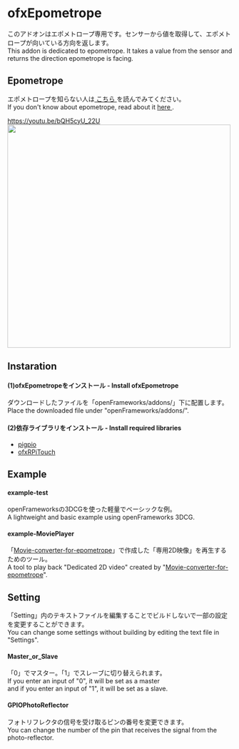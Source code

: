 # ofxEpometrope
このアドオンはエポメトロープ専用です。センサーから値を取得して、エポメトロープが向いている方向を返します。  
This addon is dedicated to epometrope. It takes a value from the sensor and returns the direction epometrope is facing.   

## Epometrope
エポメトロープを知らない人は<a rel="license" href="https://github.com/yutaka-miki/Epometorope" target="_blank"> こちら </a>を読んでみてください。  
If you don't know about epometrope, read about it <a rel="license" href="https://github.com/yutaka-miki/Epometorope" target="_blank"> here </a>.  
  
https://youtu.be/bQH5cyU_22U   
<img src="images/IMG_5433.gif" width="500">  
  
## Instaration
#### (1)ofxEpometropeをインストール - Install ofxEpometrope
ダウンロードしたファイルを「openFrameworks/addons/」下に配置します。  
Place the downloaded file under "openFrameworks/addons/".
  
#### (2)依存ライブラリをインストール - Install required libraries 
- <a rel="license" href="http://abyz.me.uk/rpi/pigpio/download.html" target="_blank"> pigpio </a>
- <a rel="license" href="https://github.com/apparentVJ/ofxRPiTouch" target="_blank"> ofxRPiTouch </a>

## Example 
#### example-test  
openFrameworksの3DCGを使った軽量でベーシックな例。  
A lightweight and basic example using openFrameworks 3DCG.  
  
#### example-MoviePlayer  
「<a rel="license" href="https://github.com/apparentVJ/ofxRPiTouch" target="_blank">Movie-converter-for-epometrope</a>」で作成した「専用2D映像」を再生するためのツール。  
A tool to play back "Dedicated 2D video" created by "<a rel="license" href="https://github.com/apparentVJ/ofxRPiTouch" target="_blank">Movie-converter-for-epometrope</a>".  
## Setting
「Setting」内のテキストファイルを編集することでビルドしないで一部の設定を変更することができます。  
You can change some settings without building by editing the text file in "Settings".  
#### Master_or_Slave
「0」でマスター。「1」でスレーブに切り替えられます。  
If you enter an input of "0", it will be set as a master  
and if you enter an input of "1", it will be set as a slave.  
#### GPIOPhotoReflector
フォトリフレクタの信号を受け取るピンの番号を変更できます。  
You can change the number of the pin that receives the signal from the photo-reflector.
